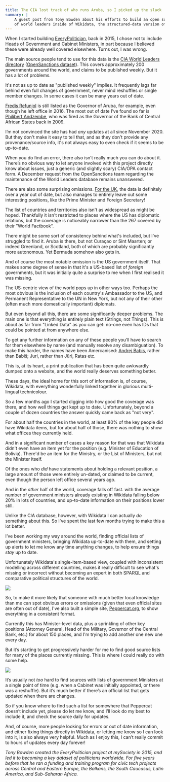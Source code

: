 ```yaml
---
title: The CIA lost track of who runs Aruba, so I picked up the slack
summary: |
    A guest post from Tony Bowden about his efforts to build an open source dataset
    of world leaders inside of Wikidata, the structured-data version of Wikipedia.
---
```


When I started building [EveryPolitician](http://everypolitician.org), back in 2015, I chose not to include Heads of Government and Cabinet Ministers, in part because I believed these were already well covered elsewhere. Turns out, I was wrong.

The main source people tend to use for this data is the [CIA World Leaders directory](https://www.cia.gov/resources/world-leaders/) ([OpenSanctions dataset](https://www.opensanctions.org/datasets/us_cia_world_leaders/)). This covers approximately 200 governments around the world, and claims to be published weekly. But it has a lot of problems.

It's not as up to date as "published weekly" implies. It frequently lags far behind even full changes of government, never mind reshuffles or single member changes. In some cases it can be many years out of date.

[Fredis Refunjol](https://www.opensanctions.org/entities/Q1266936/) is still listed as the Governor of Aruba, for example, even though he left office in 2016. The most out of date I’ve found so far is [Philibert Andzembe](https://www.opensanctions.org/entities/us-cia-cameroon-philibert-andzembe-governor-central-bank/), who was fired as the Governor of the Bank of Central African States back in 2009.

I’m not convinced the site has had *any* updates at all since November 2020. But they don't make it easy to tell that, and as they don’t provide any provenance/source info, it's not always easy to even check if it seems to be up-to-date.

When you do find an error, there also isn’t really much you can do about it. There’s no obvious way to let anyone involved with this project directly know about issues, just a generic (and slightly scary) CIA/OPA contact form. A December request from the OpenSanctions team regarding the maintenance of the World Leaders database remains unanswered.

There are also some surprising omissions. [For the UK](https://www.cia.gov/resources/government/united-kingdom/), the data is definitely over a year out of date, but also manages to entirely leave out some interesting positions, like the Prime Minister and Foreign Secretary!

The list of countries and territories also isn't as widespread as might be hoped. Thankfully it isn't restricted to places where the US has diplomatic relations, but the coverage is noticeably narrower than the 267 covered by their ”World Factbook“.

There might be some sort of consistency behind what's included, but I've struggled to find it. Aruba is there, but not Curaçao or Sint Maarten; or indeed Greenland, or Scotland, both of which are probably significantly more autonomous. Yet Bermuda somehow also gets in.

And of course the most notable omission is the US government itself. That makes some degree of sense in that it's a US-based list of *foreign* governments, but it was initially quite a surprise to me when I first realised it was missing.

The US-centric view of the world pops up in other ways too. Perhaps the most obvious is the inclusion of each country's Ambassador to the US, and Permanent Representative to the UN in New York, but not any of their other (often much more domestically important) diplomats.

But even beyond all this, there are some significantly deeper problems. The main one is that everything is entirely plain text (Strings, not Things). This is about as far from "Linked Data" as you can get: no-one even has IDs that could be pointed at from anywhere else.

To get any further information on any of these people you’ll have to search for them elsewhere by name (and manually resolve any disambiguation). To make this harder, the names have been Amercanised: [Andrej Babis](https://www.opensanctions.org/entities/Q10819807/), rather than Babiš; Juri, rather than Jüri, Ratas etc.

This is, at its heart, a print publication that has been quite awkwardly dumped onto a website, and the world really deserves something better.

These days, the ideal home for this sort of information is, of course, Wikidata, with everything wonderfully linked together in glorious multi-lingual technicolour.

So a few months ago I started digging into how good the coverage was there, and how well things get kept up to date. Unfortunately, beyond a couple of dozen countries the answer quickly came back as "not very".

For about half the countries in the world, at least 80% of the key people did have Wikidata items, but for about half of those, there was nothing to show what offices they currently held. 

And in a significant number of cases a key reason for that was that Wikidata didn't even have an item yet for the position (e.g. Minister of Education of Bolivia). There'd be an item for the Ministry, or the List of Ministers, but not the Minister itself.

Of the ones who _did_ have statements about holding a relevant position, a large amount of those were entirely un-dated, or claimed to be current, even though the person left office several years ago.

And in the _other_ half of the world, coverage falls off fast. with the average number of government ministers already existing in Wikidata falling below 20% in lots of countries, and  up-to-date information on their positions lower still.

Unlike the CIA database, however, with Wikidata I can actually *do* something about this. So I've spent the last few months trying to make this a lot better.

I’ve been working my way around the world, finding official lists of government ministers, bringing Wikidata up-to-date with them, and setting up alerts to let me know any time anything changes, to help ensure things _stay_ up to date.

Unfortunately Wikidata's single-item-based view, coupled with inconsistent modelling across different countries, makes it really difficult to see what's missing or incorrect without becoming an expert in both SPARQL and comparative political structures of the world.

<img class="img-fluid" src="https://assets.pudo.org/opensanctions/images/peppercat-home.png">

So, to make it more likely that someone with much better local knowledge than me can spot obvious errors or omissions (given that even official sites are often out of date), I've also built a simple site, [Peppercat.org](https://peppercat.org), to show everything in a consistent format.

Currently this has Minister-level data, plus a sprinkling of other key positions (Attorney General, Head of the Military, Governor of the Central Bank, etc.) for about 150 places, and I'm trying to add another one new one every day.

But it’s starting to get progressively harder for me to find good source lists for many of the places currently missing. This is where I could really do with some help.

<img class="img-fluid" src="https://assets.pudo.org/opensanctions/images/peppercat-coverage.png">

It’s usually not _too_ hard to find sources with lists of government Ministers at a single point of time (e.g. when a Cabinet was initially appointed, or there was a reshuffle). But it’s much better if there’s an official list that gets updated when there are changes.

So if you know where to find such a list for somewhere that Peppercat doesn’t include yet, please do let me know, and I’ll look do my best to include it, and check the source daily for updates.

And, of course, more people looking for errors or out of date information, and either fixing things directly in Wikidata, or letting me know so I can look into it, is also always very helpful. Much as I enjoy this, I can’t really commit to hours of updates every day forever!

*Tony Bowden created the EveryPolitician project at mySociety in 2015, and led it to becoming a key dataset of politicians worldwide. For five years before that he ran a funding and training program for civic tech projects across Central and Eastern Europe, the Balkans, the South Caucasus, Latin America, and Sub-Saharan Africa.*
